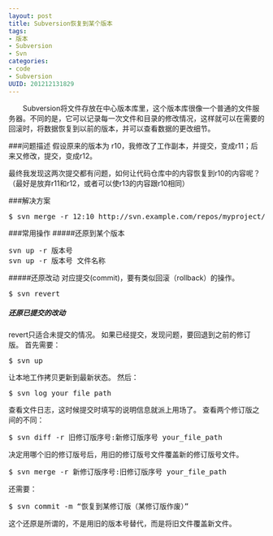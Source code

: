 ```yaml
---
layout: post
title: Subversion恢复到某个版本
tags: 
- 版本
- Subversion
- Svn
categories:
- code
- Subversion
UUID: 201212131829
---
```


　　Subversion将文件存放在中心版本库里，这个版本库很像一个普通的文件服务器。不同的是，它可以记录每一次文件和目录的修改情况，这样就可以在需要的回滚时，将数据恢复到以前的版本，并可以查看数据的更改细节。

###问题描述
假设原来的版本为 r10，我修改了工作副本，并提交，变成r11；后来又修改，提交，变成r12。

最终我发现这两次提交都有问题，如何让代码仓库中的内容恢复到r10的内容呢？（最好是放弃r11和r12，或者可以使r13的内容跟r10相同）

###解决方案
<pre id="bash">
$ svn merge -r 12:10 http://svn.example.com/repos/myproject/trunk -m "message"
</pre>

###常用操作
#####还原到某个版本
<pre id="bash">
svn up -r 版本号
svn up -r 版本号 文件名称
</pre>
#####还原改动
对应提交(commit)，要有类似回滚（rollback）的操作。
<pre id="bash">
$ svn revert
</pre>
##### 还原已提交的改动
revert只适合未提交的情况。
如果已经提交，发现问题，要回退到之前的修订版。
首先需要：
<pre id="bash">
$ svn up
</pre>
让本地工作拷贝更新到最新状态。
然后：
<pre id="bash">
$ svn log your_file_path
</pre>
查看文件日志，这时候提交时填写的说明信息就派上用场了。
查看两个修订版之间的不同：
<pre id="bash">
$ svn diff -r 旧修订版序号:新修订版序号 your_file_path
</pre>
决定用哪个旧的修订版号后，用旧的修订版号文件覆盖新的修订版号文件。
<pre id="bash">
$ svn merge -r 新修订版序号:旧修订版序号 your_file_path
</pre>
还需要：
<pre id="bash">
$ svn commit -m “恢复到某修订版（某修订版作废）”
</pre>
这个还原是所谓的，不是用旧的版本号替代，而是将旧文件覆盖新文件。
